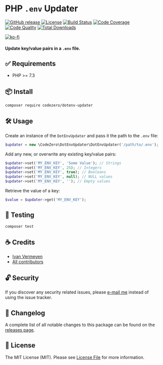 # PHP `.env` Updater

[![GitHub release](https://img.shields.io/github/release/codezero-be/dotenv-updater.svg?style=flat-square)](https://github.com/codezero-be/dotenv-updater/releases)
[![License](https://img.shields.io/packagist/l/codezero/dotenv-updater.svg?style=flat-square)](LICENSE.md)
[![Build Status](https://img.shields.io/github/workflow/status/codezero-be/dotenv-updater/Tests/master?style=flat-square&logo=github&logoColor=white&label=tests)](https://github.com/codezero-be/dotenv-updater/actions)
[![Code Coverage](https://img.shields.io/codacy/coverage/6b90492697b14556998607da55510676/master?style=flat-square)](https://app.codacy.com/gh/codezero-be/dotenv-updater)
[![Code Quality](https://img.shields.io/codacy/grade/6b90492697b14556998607da55510676/master?style=flat-square)](https://app.codacy.com/gh/codezero-be/dotenv-updater)
[![Total Downloads](https://img.shields.io/packagist/dt/codezero/dotenv-updater.svg?style=flat-square)](https://packagist.org/packages/codezero/dotenv-updater)

[![ko-fi](https://www.ko-fi.com/img/githubbutton_sm.svg)](https://ko-fi.com/R6R3UQ8V)

#### Update key/value pairs in a `.env` file.

## ✅ Requirements

- PHP >= 7.3

## 📦 Install

```bash
composer require codezero/dotenv-updater
```

## 🛠 Usage

Create an instance of the `DotEnvUpdater` and pass it the path to the `.env` file:

```php
$updater = new \CodeZero\DotEnvUpdater\DotEnvUpdater('/path/to/.env');
```

Add any new, or overwrite any existing key/value pairs:

```php
$updater->set('MY_ENV_KEY', 'Some Value'); // Strings
$updater->set('MY_ENV_KEY', 25); // Integers
$updater->set('MY_ENV_KEY', true); // Booleans
$updater->set('MY_ENV_KEY', null); // NULL values
$updater->set('MY_ENV_KEY', ''); // Empty values
```

Retrieve the value of a key:

```php
$value = $updater->get('MY_ENV_KEY');
```

## 🚧 Testing

```bash
composer test
```

## ☕️ Credits

- [Ivan Vermeyen](https://byterider.io)
- [All contributors](../../contributors)

## 🔓 Security

If you discover any security related issues, please [e-mail me](mailto:ivan@codezero.be) instead of using the issue tracker.

## 📑 Changelog

A complete list of all notable changes to this package can be found on the
[releases page](https://github.com/codezero-be/dotenv-updater/releases).

## 📜 License

The MIT License (MIT). Please see [License File](LICENSE.md) for more information.
